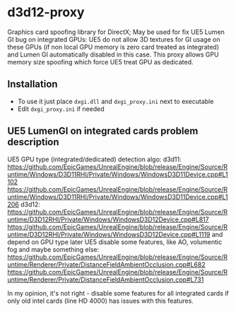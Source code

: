 # d3d12-proxy
Graphics card spoofing library for DirectX;
May be used for fix UE5 Lumen GI bug on integrated GPUs:
UE5 do not allow 3D textures for GI usage on these GPUs
(if non local GPU memory is zero card treated as integrated)
and Lumen GI automatically disabled in this case.
This proxy allows GPU memory size spoofing which force UE5 treat GPU as dedicated.

## Installation
* To use it just place `dxgi.dll` and `dxgi_proxy.ini` next to executable
* Edit `dxgi_proxy.ini` if needed

## UE5 LumenGI on integrated cards problem description
UE5 GPU type (integrated/dedicated) detection algo:
d3d11:
	https://github.com/EpicGames/UnrealEngine/blob/release/Engine/Source/Runtime/Windows/D3D11RHI/Private/Windows/WindowsD3D11Device.cpp#L1102
	https://github.com/EpicGames/UnrealEngine/blob/release/Engine/Source/Runtime/Windows/D3D11RHI/Private/Windows/WindowsD3D11Device.cpp#L1206
d3d12:
	https://github.com/EpicGames/UnrealEngine/blob/release/Engine/Source/Runtime/D3D12RHI/Private/Windows/WindowsD3D12Device.cpp#L817
	https://github.com/EpicGames/UnrealEngine/blob/release/Engine/Source/Runtime/D3D12RHI/Private/Windows/WindowsD3D12Device.cpp#L1119
and depend on GPU type later UE5 disable some features, like AO, volumentic fog and maybe something else:
	https://github.com/EpicGames/UnrealEngine/blob/release/Engine/Source/Runtime/Renderer/Private/DistanceFieldAmbientOcclusion.cpp#L682
	https://github.com/EpicGames/UnrealEngine/blob/release/Engine/Source/Runtime/Renderer/Private/DistanceFieldAmbientOcclusion.cpp#L731

In my opinion, it's not right - disable some features for all integrated cards
if only old intel cards (line HD 4000) has issues with this features.
